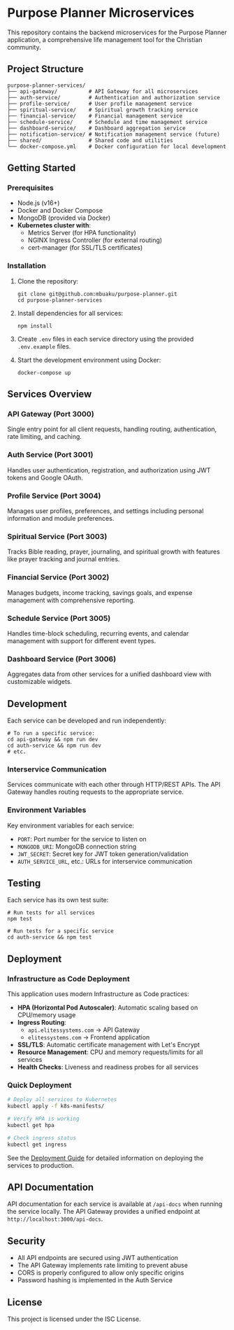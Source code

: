 # Purpose Planner Microservices

This repository contains the backend microservices for the Purpose Planner application, a comprehensive life management tool for the Christian community.

## Project Structure

```
purpose-planner-services/
├── api-gateway/          # API Gateway for all microservices
├── auth-service/         # Authentication and authorization service
├── profile-service/      # User profile management service
├── spiritual-service/    # Spiritual growth tracking service
├── financial-service/    # Financial management service
├── schedule-service/     # Schedule and time management service
├── dashboard-service/    # Dashboard aggregation service
├── notification-service/ # Notification management service (future)
├── shared/               # Shared code and utilities
└── docker-compose.yml    # Docker configuration for local development
```

## Getting Started

### Prerequisites

- Node.js (v16+)
- Docker and Docker Compose
- MongoDB (provided via Docker)
- **Kubernetes cluster with**:
  - Metrics Server (for HPA functionality)
  - NGINX Ingress Controller (for external routing)
  - cert-manager (for SSL/TLS certificates)

### Installation

1. Clone the repository:
   ```
   git clone git@github.com:mbuaku/purpose-planner.git
   cd purpose-planner-services
   ```

2. Install dependencies for all services:
   ```
   npm install
   ```

3. Create `.env` files in each service directory using the provided `.env.example` files.

4. Start the development environment using Docker:
   ```
   docker-compose up
   ```

## Services Overview

### API Gateway (Port 3000)
Single entry point for all client requests, handling routing, authentication, rate limiting, and caching.

### Auth Service (Port 3001)
Handles user authentication, registration, and authorization using JWT tokens and Google OAuth.

### Profile Service (Port 3004)
Manages user profiles, preferences, and settings including personal information and module preferences.

### Spiritual Service (Port 3003)
Tracks Bible reading, prayer, journaling, and spiritual growth with features like prayer tracking and journal entries.

### Financial Service (Port 3002)
Manages budgets, income tracking, savings goals, and expense management with comprehensive reporting.

### Schedule Service (Port 3005)
Handles time-block scheduling, recurring events, and calendar management with support for different event types.

### Dashboard Service (Port 3006)
Aggregates data from other services for a unified dashboard view with customizable widgets.

## Development

Each service can be developed and run independently:

```
# To run a specific service:
cd api-gateway && npm run dev
cd auth-service && npm run dev
# etc.
```

### Interservice Communication

Services communicate with each other through HTTP/REST APIs. The API Gateway handles routing requests to the appropriate service.

### Environment Variables

Key environment variables for each service:

- `PORT`: Port number for the service to listen on
- `MONGODB_URI`: MongoDB connection string
- `JWT_SECRET`: Secret key for JWT token generation/validation
- `AUTH_SERVICE_URL`, etc.: URLs for interservice communication

## Testing

Each service has its own test suite:

```
# Run tests for all services
npm test

# Run tests for a specific service
cd auth-service && npm test
```

## Deployment

### Infrastructure as Code Deployment

This application uses modern Infrastructure as Code practices:

- **HPA (Horizontal Pod Autoscaler)**: Automatic scaling based on CPU/memory usage
- **Ingress Routing**: 
  - `api.elitessystems.com` → API Gateway
  - `elitessystems.com` → Frontend application
- **SSL/TLS**: Automatic certificate management with Let's Encrypt
- **Resource Management**: CPU and memory requests/limits for all services
- **Health Checks**: Liveness and readiness probes for all services

### Quick Deployment
```bash
# Deploy all services to Kubernetes
kubectl apply -f k8s-manifests/

# Verify HPA is working
kubectl get hpa

# Check ingress status
kubectl get ingress
```

See the [Deployment Guide](./DEPLOYMENT.md) for detailed information on deploying the services to production.

## API Documentation

API documentation for each service is available at `/api-docs` when running the service locally.
The API Gateway provides a unified endpoint at `http://localhost:3000/api-docs`.

## Security

- All API endpoints are secured using JWT authentication
- The API Gateway implements rate limiting to prevent abuse
- CORS is properly configured to allow only specific origins
- Password hashing is implemented in the Auth Service

## License

This project is licensed under the ISC License.
